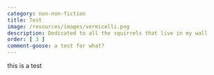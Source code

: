 ```yaml
---
category: non-non-fiction
title: Test
image: /resources/images/vermicelli.png
description: Dedicated to all the squirrels that live in my wall
order: [ 3 ]
comment-goose: a test for what?
---
```


this is a test